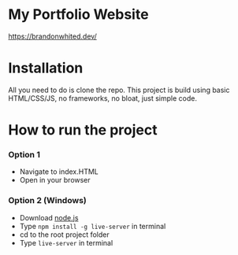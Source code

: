 # My Portfolio Website
https://brandonwhited.dev/

# Installation
All you need to do is clone the repo. 
This project is build using basic HTML/CSS/JS, no frameworks, no bloat, just simple code. 

# How to run the project
### Option 1
- Navigate to index.HTML
- Open in your browser

### Option 2 (Windows)
- Download [node.js](https://nodejs.org/en/download)
- Type ``npm install -g live-server`` in terminal
- cd to the root project folder 
- Type ``live-server`` in terminal 
